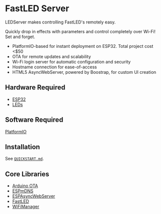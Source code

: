 # FastLED Server

LEDServer makes controlling FastLED's remotely easy.

Quickly drop in effects with parameters and control completely over Wi-Fi! Set and forget.

* PlatformIO-based for instant deployment on ESP32. Total project cost <$50
* OTA for remote updates and scalability
* Wi-Fi login server for automatic configuration and security
* Hostname connection for ease-of-access
* HTML5 AsyncWebServer, powered by Boostrap, for custom UI creation

## Hardware Required

* <a href="https://www.mouser.com/ProductDetail/Espressif-Systems/ESP32-DevKitC-32UE/?qs=GedFDFLaBXFguOYDKoZ3jA%3D%3D">ESP32</a>
* <a href="https://www.amazon.com/BTF-LIGHTING-Flexible-Individually-Addressable-Non-waterproof/dp/B01CDTEJBG">LEDs</a>

## Software Required

<a href="https://github.com/platformio/platformio-core">PlatformIO</a>

## Installation

See [`QUICKSTART.md`](QUICKSTART.md).

## Core Libraries

* <a href="https://github.com/espressif/arduino-esp32/tree/master/libraries/ArduinoOTA">Arduino OTA</a>
* <a href="https://github.com/espressif/arduino-esp32/tree/master/libraries/ESPmDNS">ESPmDNS</a>
* <a href="https://github.com/me-no-dev/ESPAsyncWebServer">ESPAsyncWebServer</a>
* <a href="https://github.com/FastLED/FastLED">FastLED</a>
* <a href="https://github.com/tzapu/WiFiManager/">WiFiManager</a>
